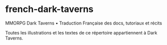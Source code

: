 # french-dark-taverns
MMORPG Dark Taverns • Traduction Française des docs, tutoriaux et récits

Toutes les illustrations et les textes de ce répertoire appartiennent à Dark Taverns.